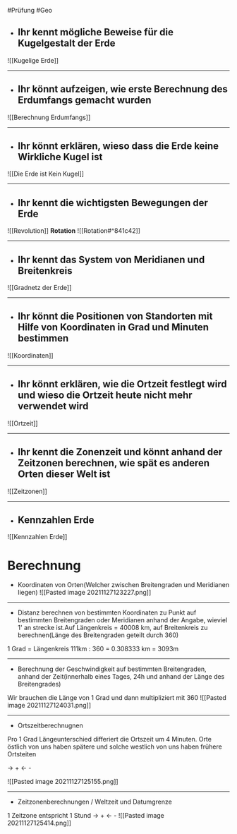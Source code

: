 #Prüfung #Geo 
- ## Ihr kennt mögliche Beweise für die Kugelgestalt der Erde
![[Kugelige Erde]]

---

- ## Ihr könnt aufzeigen, wie erste Berechnung des Erdumfangs gemacht wurden
![[Berechnung Erdumfangs]]

---

- ## Ihr könnt erklären, wieso dass die Erde keine Wirkliche Kugel ist
![[Die Erde ist Kein Kugel]]

---

- ## Ihr kennt die wichtigsten Bewegungen der Erde



![[Revolution]]
**Rotation**
![[Rotation#^841c42]]

---

- ## Ihr kennt das System von Meridianen und Breitenkreis

![[Gradnetz der Erde]]


---

- ## Ihr könnt die Positionen von Standorten mit Hilfe von Koordinaten in Grad und Minuten bestimmen

![[Koordinaten]]

---


- ## Ihr könnt erklären, wie die Ortzeit festlegt wird und wieso die Ortzeit heute nicht mehr verwendet wird

![[Ortzeit]]



---


- ## Ihr kennt die Zonenzeit und könnt anhand der Zeitzonen berechnen, wie spät es anderen Orten dieser Welt ist

![[Zeitzonen]]

---

- ## Kennzahlen Erde

![[Kennzahlen Erde]]

# Berechnung
- Koordinaten von Orten(Welcher zwischen Breitengraden und Meridianen liegen)
![[Pasted image 20211127123227.png]]

---

- Distanz berechnen von bestimmten Koordinaten zu Punkt auf bestimmten Breitengraden oder Meridianen anhand der Angabe, wieviel 1' an strecke ist.Auf Längenkreis = 40008 km, auf Breitenkreis zu berechnen(Länge des Breitengraden geteilt durch 360)


1 Grad = Längenkreis 111km : 360 = 0.308333 km = 3093m



---


- Berechnung der Geschwindigkeit auf bestimmten Breitengraden, anhand der Zeit(innerhalb eines Tages, 24h und anhand der Länge des Breitengrades)

Wir brauchen die Länge von 1 Grad und dann multipliziert mit 360
![[Pasted image 20211127124031.png]]

---

- Ortszeitberechnugnen

Pro 1 Grad Längeunterschied differiert die Ortszeit um 4 Minuten. Orte östlich von uns haben spätere und solche westlich von uns haben frühere Ortsteiten

->                  +
<-                   -

![[Pasted image 20211127125155.png]]

---

- Zeitzonenberechnungen / Weltzeit und Datumgrenze

1 Zeitzone entspricht 1 Stund
->                  +
<-                   -
![[Pasted image 20211127125414.png]]
